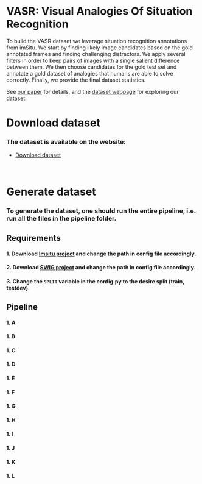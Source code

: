 # VASR: Visual Analogies Of Situation Recognition

To build the VASR dataset we leverage situation recognition annotations from imSitu. 
We start by finding likely image candidates based on the gold annotated frames and finding challenging distractors. 
We apply several filters in order to keep pairs of images with a single salient difference between them.
We then choose candidates for the gold test set and annotate a gold dataset of analogies that humans are able to solve correctly.
Finally, we provide the final dataset statistics.

See [our paper](https://www.google.co.il/) for details, and the [dataset webpage](https://vasr-dataset.github.io/) for exploring our dataset.

# Download dataset

### The dataset is available on the website:
* [Download dataset](https://vasr-dataset.github.io/download) 
<br/>
  <!--The following splits are available for download: Entire dataset, Silver train, Silver test, Gold train, Gold dev and Gold test.--> 


# Generate dataset

### To generate the dataset, one should run the entire pipeline, i.e. run all the files in the pipeline folder.

## Requirements 
#### 1. Download [Imsitu project](https://github.com/my89/imSitu) and change the path in config file accordingly.
#### 2. Download [SWIG project](https://github.com/swig/swig) and change the path in config file accordingly.
#### 3. Change the `SPLIT` variable in the config.py to the desire split (train, testdev).


## Pipeline 
#### 1. A
#### 1. B
#### 1. C
#### 1. D
#### 1. E
#### 1. F
#### 1. G
#### 1. H
#### 1. I
#### 1. J
#### 1. K
#### 1. L




